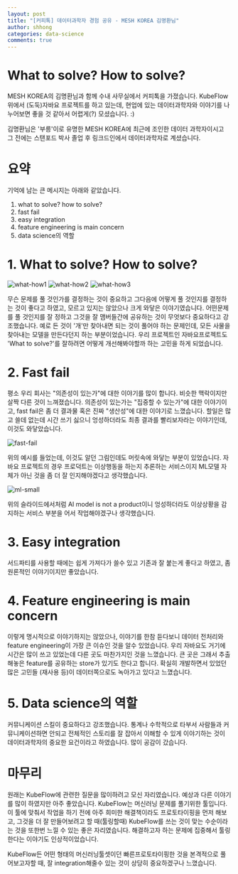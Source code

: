 ```yaml
---
layout: post
title: "[커피톡] 데이터과학자 경험 공유 - MESH KOREA 김명환님"
author: shhong
categories: data-science
comments: true
---
```


# What to solve? How to solve?

MESH KOREA의 김명환님과 함께 수내 사무실에서 커피톡을 가졌습니다. KubeFlow위에서 (도둑)자바요 프로젝트를 하고 있는데, 현업에 있는 데이터과학자와 이야기를 나누어보면 좋을 것 같아서 어렵게(?) 모셨습니다. :)

김명환님은 '부릉'이로 유명한 MESH KOREA에 최근에 조인한 데이터 과학자이시고 그 전에는 스탠포드 박사 졸업 후 링크드인에서
데이터과학자로 계셨습니다.

# 요약

기억에 남는 큰 메시지는 아래와 같았습니다.

1. what to solve? how to solve?
2. fast fail
3. easy integration
4. feature engineering is main concern
5. data science의 역할

# 1. What to solve? How to solve?

![what-how1](/assets/kmh/what-how.jpeg)
![what-how2](/assets/kmh/what-how2.jpeg)
![what-how3](/assets/kmh/what-how3.jpeg)

무슨 문제를 풀 것인가를 결정하는 것이 중요하고 그다음에 어떻게 풀 것인지를 결정하는 것이 좋다고 하였고, 모르고 있지는 않았으나 크게 와닿은 이야기였습니다.
어떤문제를 풀 것인지를 잘 정하고 그것을 잘 맴버들간에 공유하는 것이 무엇보다 중요하다고 강조했습니다.
예로 든 것이 '개'만 찾아내면 되는 것이 풀어야 하는 문제인데, 모든 사물을 찾아내는 모델을 만든다던지 하는 부분이었습니다.
우리 프로젝트인 자바요프로젝트도 'What to solve?'를 잘하려면 어떻게 개선해봐야할까 하는 고민을 하게 되었습니다.

# 2. Fast fail

평소 우리 회사는 "의존성이 있는가"에 대한 이야기를 많이 합니다. 비슷한 맥락이지만 살짝 다른 것이 느껴졌습니다.
의존성이 있는가는 "집중할 수 있는가"에 대한 이야기이고, fast fail은 좀 더 결과물 혹은 진짜 "생산성"에 대한 이야기로 느꼈습니다.
할일은 많고 쓸데 없는데 시간 쓰기 싫으니 엉성하더라도 최종 결과를 빨리보자라는 이야기인데, 이것도 와닿았습니다.

![fast-fail](/assets/kmh/fail-fast.jpeg)

위의 예시를 들었는데, 이것도 알던 그림인데도 머릿속에 와닿는 부분이 있었습니다.
자바요 프로젝트의 경우 프로덕트는 이상행동을 하는지 추론하는 서비스이지 ML모델 자체가 아닌 것을 좀 더 잘 인지해야겠다고 생각했습니다.

![ml-small](/assets/kmh/ml-small.jpeg)

위의 슬라이드에서처럼 AI model is not a product이니 엉성하더라도 이상상황을 감지하는 서비스 부분을 어서 작업해야겠구나 생각했습니다.

# 3. Easy integration

서드파티를 사용할 때에는 쉽게 가져다가 쓸수 있고 기존과 잘 붙는게 좋다고 하였고, 좀 원론적인 이야기이지만 좋았습니다.

# 4. Feature engineering is main concern

이렇게 명시적으로 이야기하지는 않았으나, 이야기를 한참 듣다보니 데이터 전처리와 feature engineering이 가장 큰 이슈인 것을 알수 있었습니다.
우리 자바요도 거기에 시간은 많이 쓰고 있었는데 다른 곳도 마찬가지인 것을 느꼈습니다.
큰 곳은 그래서 추출해놓은 feature를 공유하는 store가 있기도 한다고 합니다.
확실히 개발하면서 있었던 많은 고민들 (재사용 등)이 데이터쪽으로도 녹아가고 있다고 느꼈습니다.

# 5. Data science의 역할

커뮤니케이션 스킬이 중요하다고 강조했습니다. 통계나 수학적으로 타부서 사람들과 커뮤니케이션하면 안되고 전체적인 스토리를 잘 잡아서 이해할 수 있게
이야기하는 것이 데이터과학자의 중요한 요건이라고 하였습니다. 많이 공감이 갔습니다.

# 마무리

원래는 KubeFlow에 관련한 질문을 많이하려고 모신 자리였습니다. 예상과 다른 이야기를 많이 하였지만 아주 좋았습니다.
KubeFlow는 머신러닝 문제를 풀기위한 툴입니다. 이 툴에 맞춰서 작업을 하기 전에 아주 희미한 해결책이라도 프로토타이핑을 먼저 해보고,
그것을 더 잘 만들어보려고 할 때(툴링할때) KubeFlow를 쓰는 것이 맞는 수순이라는 것을 또한번 느낄 수 있는 좋은 자리였습니다.
해결하고자 하는 문제에 집중해서 툴링한다는 이야기도 인상적이었습니다.

KubeFlow든 어떤 형태의 머신러닝툴셋이던 빠른프로토타이핑한 것을 본격적으로 풀어보고자할 때,
잘 integration해줄수 있는 것이 상당히 중요하겠구나 느꼈습니다.
